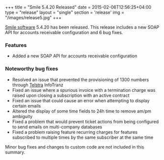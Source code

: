 +++
title = "Smile 5.4.20 Released"
date = 2015-02-06T12:56:25+04:00
type = "release"
layout = "single"
section = 'release'
img = "/images/release5.jpg"
+++

<p><a href="/solutions/smile/">Smile software</a> 5.4.20 has been released. This release includes a new SOAP API for accounts receivable configuration and 6 bug fixes.</p>
<h3>Features</h3>
<ul>
<li>Added a new SOAP API for accounts receivable configuration</li>
</ul>
<h3>Noteworthy bug fixes</h3>
<ul>
<li>Resolved an issue that prevented the provisioning of 1300 numbers through <a href="https://www.telstra.com.au" target="_blank" rel="noopener noreferrer">Telstra</a> InfoTranz</li>
<li>Fixed an issue where a spurious invoice with a termination charge was raised upon closing a subscription with an active contract</li>
<li>Fixed an issue that could cause an error when attempting to display certain emails</li>
<li>Altered the display of some time fields to 24h time to remove am/pm ambiguity</li>
<li>Fixed a problem that would prevent ticket actions from being configured to send emails on multi-company databases</li>
<li>Fixed a problem raising feature recurring charges for features subscribed to multiple times by the same subscriber at the same time</li>
</ul>
<p>Minor bug fixes and changes to custom code are not included in this summary.</p>